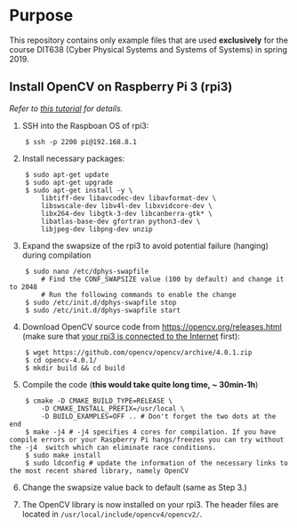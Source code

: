 # Purpose

This repository contains only example files that are used **exclusively** for the course DIT638 (Cyber Physical Systems and Systems of Systems) in spring 2019.

## Install OpenCV on Raspberry Pi 3 (rpi3)
*Refer to [this tutorial](https://www.pyimagesearch.com/2018/09/26/install-opencv-4-on-your-raspberry-pi/) for details.*

1. SSH into the Raspboan OS of rpi3: 
```shell 
    $ ssh -p 2200 pi@192.168.8.1
```

2.  Install necessary packages:
```Shell
    $ sudo apt-get update
    $ sudo apt-get upgrade
    $ sudo apt-get install -y \
        libtiff-dev libavcodec-dev libavformat-dev \
        libswscale-dev libv4l-dev libxvidcore-dev \
        libx264-dev libgtk-3-dev libcanberra-gtk* \
        libatlas-base-dev gfortran python3-dev \
        libjpeg-dev libpng-dev unzip
```

3. Expand the swapsize of the rpi3 to avoid potential failure (hanging) during compilation
```Shell
    $ sudo nano /etc/dphys-swapfile
        # Find the CONF_SWAPSIZE value (100 by default) and change it to 2048
        # Run the following commands to enable the change
    $ sudo /etc/init.d/dphys-swapfile stop
    $ sudo /etc/init.d/dphys-swapfile start
```

4. Download OpenCV source code from <https://opencv.org/releases.html> (make sure that [your rpi3 is connected to the Internet](https://www.raspberrypi.org/documentation/configuration/wireless/wireless-cli.md) first):
```Shell
    $ wget https://github.com/opencv/opencv/archive/4.0.1.zip
    $ cd opencv-4.0.1/
    $ mkdir build && cd build
```

5. Compile the code (**this would take quite long time, ~ 30min-1h**)
```Shell
    $ cmake -D CMAKE_BUILD_TYPE=RELEASE \
        -D CMAKE_INSTALL_PREFIX=/usr/local \
        -D BUILD_EXAMPLES=OFF .. # Don't forget the two dots at the end
    $ make -j4 # -j4 specifies 4 cores for compilation. If you have compile errors or your Raspberry Pi hangs/freezes you can try without the -j4  switch which can eliminate race conditions.
    $ sudo make install
    $ sudo ldconfig # update the information of the necessary links to the most recent shared library, namely OpenCV
```

6. Change the swapsize value back to default (same as Step 3.)

7. The OpenCV library is now installed on your rpi3. The header files are located in `/usr/local/include/opencv4/opencv2/`.